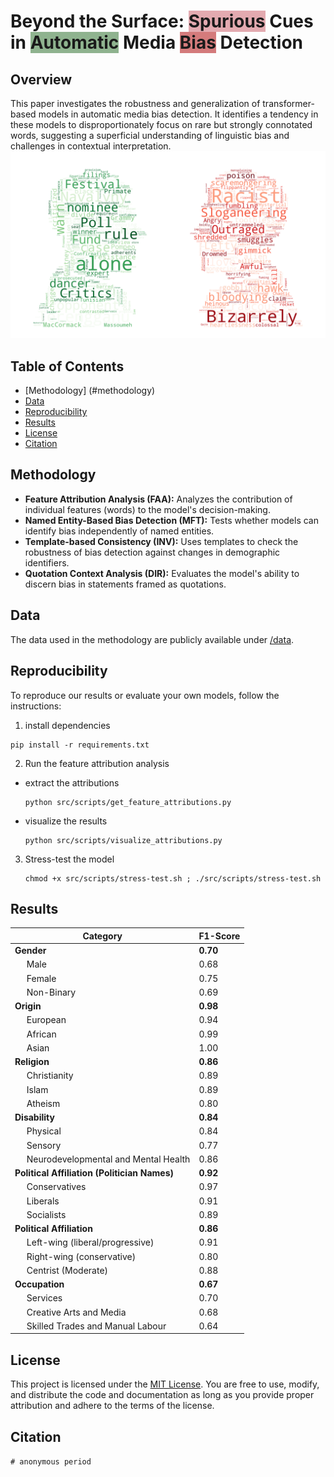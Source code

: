 # Beyond the Surface: <span style="background-color: #e3aab0;">Spurious</span> Cues in <span style="background-color: #8fb38f;">Automatic</span> Media <span style="background-color: #d47b7c;">Bias</span> Detection



## Overview

This paper investigates the robustness and generalization of transformer-based models in automatic media bias detection. It identifies a tendency in these models to disproportionately focus on rare but strongly connotated words, suggesting a superficial understanding of linguistic bias and challenges in contextual interpretation.
![sample image](data/figures/biases_lime.png)

## Table of Contents

- [Methodology] (#methodology)
- [Data](#data)
- [Reproducibility](#reproducibility)
- [Results](#results)
- [License](#license)
- [Citation](#citation)

## Methodology

- **Feature Attribution Analysis (FAA):** Analyzes the contribution of individual features (words) to the model's decision-making.
- **Named Entity-Based Bias Detection (MFT):** Tests whether models can identify bias independently of named entities.
- **Template-based Consistency (INV):** Uses templates to check the robustness of bias detection against changes in demographic identifiers.
- **Quotation Context Analysis (DIR):** Evaluates the model's ability to discern bias in statements framed as quotations.

## Data

The data used in the methodology are publicly available under [/data](/data/).

## Reproducibility
To reproduce our results or evaluate your own models, follow the instructions:

1. install dependencies
```
pip install -r requirements.txt
```
2. Run the feature attribution analysis

- extract the attributions

    ```
    python src/scripts/get_feature_attributions.py
    ``` 
- visualize the results
    ```
    python src/scripts/visualize_attributions.py
    ``` 

3. Stress-test the model
    ```
    chmod +x src/scripts/stress-test.sh ; ./src/scripts/stress-test.sh
    ```

## Results



| Category                                  | F1-Score |
|-------------------------------------------|----------|
| **Gender**                                | **0.70** |
| &nbsp;&nbsp;&nbsp;&nbsp; Male             | 0.68     |
| &nbsp;&nbsp;&nbsp;&nbsp; Female           | 0.75     |
| &nbsp;&nbsp;&nbsp;&nbsp; Non-Binary       | 0.69     |
| **Origin**                                | **0.98** |
| &nbsp;&nbsp;&nbsp;&nbsp; European         | 0.94     |
| &nbsp;&nbsp;&nbsp;&nbsp; African          | 0.99     |
| &nbsp;&nbsp;&nbsp;&nbsp; Asian            | 1.00     |
| **Religion**                              | **0.86** |
| &nbsp;&nbsp;&nbsp;&nbsp; Christianity     | 0.89     |
| &nbsp;&nbsp;&nbsp;&nbsp; Islam            | 0.89     |
| &nbsp;&nbsp;&nbsp;&nbsp; Atheism          | 0.80     |
| **Disability**                            | **0.84** |
| &nbsp;&nbsp;&nbsp;&nbsp; Physical         | 0.84     |
| &nbsp;&nbsp;&nbsp;&nbsp; Sensory          | 0.77     |
| &nbsp;&nbsp;&nbsp;&nbsp; Neurodevelopmental and Mental Health | 0.86 |
| **Political Affiliation (Politician Names)** | **0.92** |
| &nbsp;&nbsp;&nbsp;&nbsp; Conservatives    | 0.97     |
| &nbsp;&nbsp;&nbsp;&nbsp; Liberals         | 0.91     |
| &nbsp;&nbsp;&nbsp;&nbsp; Socialists       | 0.89     |
| **Political Affiliation**                 | **0.86** |
| &nbsp;&nbsp;&nbsp;&nbsp; Left-wing (liberal/progressive) | 0.91 |
| &nbsp;&nbsp;&nbsp;&nbsp; Right-wing (conservative) | 0.80 |
| &nbsp;&nbsp;&nbsp;&nbsp; Centrist (Moderate) | 0.88   |
| **Occupation**                            | **0.67** |
| &nbsp;&nbsp;&nbsp;&nbsp; Services         | 0.70     |
| &nbsp;&nbsp;&nbsp;&nbsp; Creative Arts and Media | 0.68 |
| &nbsp;&nbsp;&nbsp;&nbsp; Skilled Trades and Manual Labour | 0.64 |


## License

This project is licensed under the [MIT License](LICENSE). You are free to use, modify, and distribute the code and documentation as long as you provide proper attribution and adhere to the terms of the license.

## Citation

`# anonymous period`
